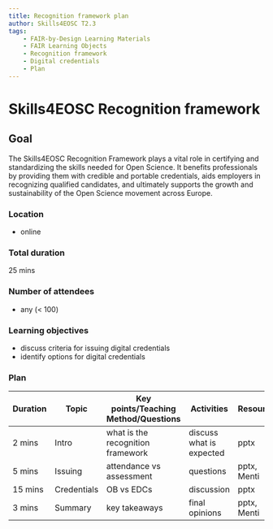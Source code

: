 ```yaml
---
title: Recognition framework plan
author: Skills4EOSC T2.3
tags: 
    - FAIR-by-Design Learning Materials
    - FAIR Learning Objects
    - Recognition framework
    - Digital credentials
    - Plan
---
```


# Skills4EOSC Recognition framework

## Goal

The Skills4EOSC Recognition Framework plays a vital role in certifying and standardizing the skills needed for Open Science. It benefits professionals by providing them with credible and portable credentials, aids employers in recognizing qualified candidates, and ultimately supports the growth and sustainability of the Open Science movement across Europe.

### Location

- online

### Total duration

25 mins

### Number of attendees

- any (< 100)

### Learning objectives

- discuss criteria for issuing digital credentials
- identify options for digital credentials

### Plan

| **Duration** | **Topic** | **Key points/Teaching Method/Questions** | **Activities** | **Resources** |
|---|---|---|---|---|
| 2 mins | Intro | what is the recognition framework | discuss what is expected | pptx |
| 5 mins | Issuing | attendance vs assessment | questions | pptx, Menti |
| 15 mins | Credentials | OB vs EDCs | discussion | pptx |
| 3 mins | Summary | key takeaways | final opinions | pptx, Menti |
